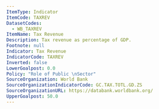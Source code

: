 ```yaml
---
ItemType: Indicator
ItemCode: TAXREV
DatasetCodes:
  - WB_TAXREV
ItemName: Tax Revenue
Description: Tax revenue as percentage of GDP.
Footnote: null
Indicator: Tax Revenue
IndicatorCode: TAXREV
Inverted: false
LowerGoalpost: 0.0
Policy: "Role of Public \nSector"
SourceOrganization: World Bank
SourceOrganizationIndicatorCode: GC.TAX.TOTL.GD.ZS
SourceOrganizationURL: https://databank.worldbank.org/
UpperGoalpost: 50.0
---
```


